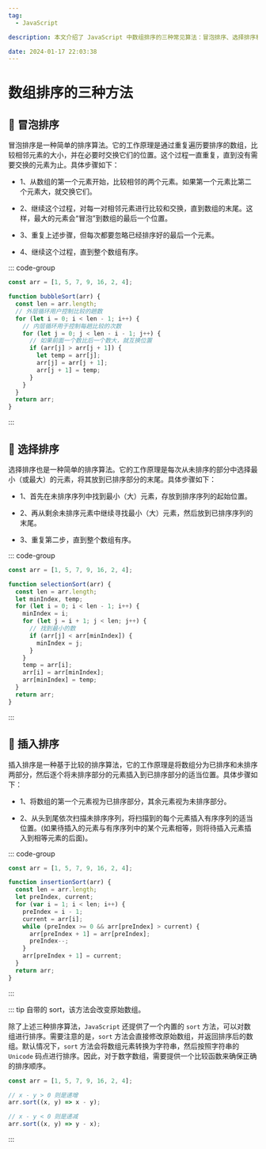 ```yaml
---
tag:
  - JavaScript

description: 本文介绍了 JavaScript 中数组排序的三种常见算法：冒泡排序、选择排序和插入排序，并对每种算法的原理和实现进行了详细说明。同时，还补充了原生 `sort` 方法的用法和注意事项，帮助理解不同排序方式的适用场景。

date: 2024-01-17 22:03:38
---
```


# 数组排序的三种方法

## 📡 冒泡排序

冒泡排序是一种简单的排序算法。它的工作原理是通过重复遍历要排序的数组，比较相邻元素的大小，并在必要时交换它们的位置。这个过程一直重复，直到没有需要交换的元素为止。具体步骤如下：

- 1、从数组的第一个元素开始，比较相邻的两个元素。如果第一个元素比第二个元素大，就交换它们。

- 2、继续这个过程，对每一对相邻元素进行比较和交换，直到数组的末尾。这样，最大的元素会“冒泡”到数组的最后一个位置。

- 3、重复上述步骤，但每次都要忽略已经排序好的最后一个元素。

- 4、继续这个过程，直到整个数组有序。

::: code-group

```js
const arr = [1, 5, 7, 9, 16, 2, 4];

function bubbleSort(arr) {
  const len = arr.length;
  // 外层循环用户控制比较的趟数
  for (let i = 0; i < len - 1; i++) {
    // 内层循环用于控制每趟比较的次数
    for (let j = 0; j < len - i - 1; j++) {
      // 如果前面一个数比后一个数大，就互换位置
      if (arr[j] > arr[j + 1]) {
        let temp = arr[j];
        arr[j] = arr[j + 1];
        arr[j + 1] = temp;
      }
    }
  }
  return arr;
}
```

:::

## 📡 选择排序

选择排序也是一种简单的排序算法。它的工作原理是每次从未排序的部分中选择最小（或最大）的元素，将其放到已排序部分的末尾。具体步骤如下：

- 1、首先在未排序序列中找到最小（大）元素，存放到排序序列的起始位置。

- 2、再从剩余未排序元素中继续寻找最小（大）元素，然后放到已排序序列的末尾。

- 3、重复第二步，直到整个数组有序。

::: code-group

```js
const arr = [1, 5, 7, 9, 16, 2, 4];

function selectionSort(arr) {
  const len = arr.length;
  let minIndex, temp;
  for (let i = 0; i < len - 1; i++) {
    minIndex = i;
    for (let j = i + 1; j < len; j++) {
      // 找到最小的数
      if (arr[j] < arr[minIndex]) {
        minIndex = j;
      }
    }
    temp = arr[i];
    arr[i] = arr[minIndex];
    arr[minIndex] = temp;
  }
  return arr;
}
```

:::

## 📡 插入排序

插入排序是一种基于比较的排序算法，它的工作原理是将数组分为已排序和未排序两部分，然后逐个将未排序部分的元素插入到已排序部分的适当位置。具体步骤如下：

- 1、将数组的第一个元素视为已排序部分，其余元素视为未排序部分。

- 2、从头到尾依次扫描未排序序列，将扫描到的每个元素插入有序序列的适当位置。(如果待插入的元素与有序序列中的某个元素相等，则将待插入元素插入到相等元素的后面)。

::: code-group

```js
const arr = [1, 5, 7, 9, 16, 2, 4];

function insertionSort(arr) {
  const len = arr.length;
  let preIndex, current;
  for (var i = 1; i < len; i++) {
    preIndex = i - 1;
    current = arr[i];
    while (preIndex >= 0 && arr[preIndex] > current) {
      arr[preIndex + 1] = arr[preIndex];
      preIndex--;
    }
    arr[preIndex + 1] = current;
  }
  return arr;
}
```

:::

::: tip 自带的 sort，该方法会改变原始数组。

除了上述三种排序算法，`JavaScript` 还提供了一个内置的 `sort` 方法，可以对数组进行排序。需要注意的是，`sort` 方法会直接修改原始数组，并返回排序后的数组。默认情况下，`sort` 方法会将数组元素转换为字符串，然后按照字符串的 `Unicode` 码点进行排序。因此，对于数字数组，需要提供一个比较函数来确保正确的排序顺序。

```js
const arr = [1, 5, 7, 9, 16, 2, 4];

// x - y > 0 则是递增
arr.sort((x, y) => x - y);

// x - y < 0 则是递减
arr.sort((x, y) => y - x);
```

:::
